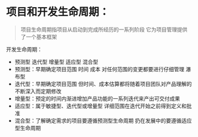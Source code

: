 # 项目和开发生命周期：
>项目生命周期指项目从启动到完成所经历的一系列阶段 它为项目管理提供了一个基本框架

开发生命周期：  

- 预测型 迭代型 增量型 适应型 混合型
- 预测型：早期确定项目范围 时间 成本 对任何范围的变更都要进行仔细管理 瀑布型
- 迭代型：早期确定项目范围 但时间、成本估算都将随着项目团队对产品理解的不断深入而定期修改
- 增量型：预定的时间内渐进增加产品功能的一系列迭代来产出可交付成果
- 适应型：属于敏捷型、迭代型或增量型 详细范围在迭代开始之前得到定义和批准
- 混合型：了解确定需求的项目要遵循预测型生命周期 扔在发展中的要遵循适应型生命周期
